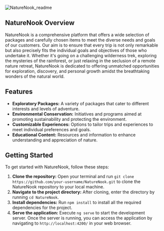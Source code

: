 
![NatureNook_readme](https://github.com/EConradie/DV300_Term1_Project/assets/113447065/b718e3d7-f2c0-440f-bd0b-9151101b1819)
## NatureNook Overview


NatureNook is a comprehensive platform that offers a wide selection of packages and carefully chosen items to meet the diverse needs and goals of our customers. Our aim is to ensure that every trip is not only remarkable but also precisely fits the individual goals and objectives of those who undertake it. Whether it's going on a challenging wilderness trek, exploring the mysteries of the rainforest, or just relaxing in the seclusion of a remote nature retreat, NatureNook is dedicated to offering unmatched opportunities for exploration, discovery, and personal growth amidst the breathtaking wonders of the natural world.

## Features

- **Exploratory Packages:** A variety of packages that cater to different interests and levels of adventure.
- **Environmental Conservation:** Initiatives and programs aimed at promoting sustainability and protecting the environment.
- **Customizable Experiences:** Options to tailor trips and experiences to meet individual preferences and goals.
- **Educational Content:** Resources and information to enhance understanding and appreciation of nature.

## Getting Started

To get started with NatureNook, follow these steps:

1. **Clone the repository:** Open your terminal and run `git clone https://github.com/your-username/NatureNook.git` to clone the NatureNook repository to your local machine.
2. **Navigate to the project directory:** After cloning, enter the directory by running `cd NatureNook`.
3. **Install dependencies:** Run `npm install` to install all the required dependencies for the project.
4. **Serve the application:** Execute `ng serve` to start the development server. Once the server is running, you can access the application by navigating to `http://localhost:4200/` in your web browser.

